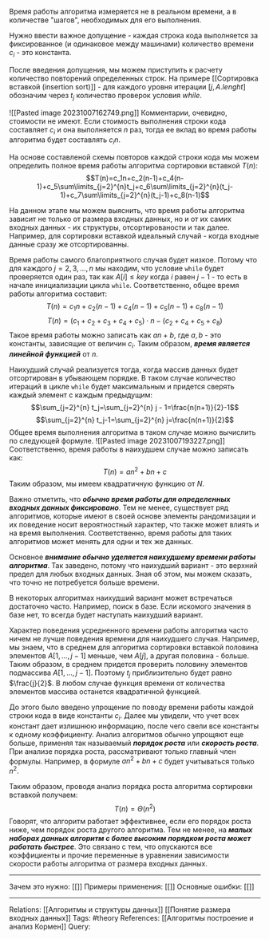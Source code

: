 Время работы алгоритма измеряется не в реальном времени, а в количестве "шагов", необходимых для его выполнения. 

Нужно ввести важное допущение - каждая строка кода выполняется за фиксированное (и одинаковое между машинами) количество времени $c_i$ - это константа. 

После введения допущения, мы можем приступить к расчету количество повторений определенных строк. На примере [[Сортировка вставкой (insertion sort)]] - для каждого уровня итерации $[j, A.lenght]$ обозначим через $t_j$ количество проверок условия $while$. 

![[Pasted image 20231007162749.png]]
Комментарии, очевидно, стоимости не имеют. Если стоимость выполнения строки кода составляет $c_i$ и она выполняется $n$ раз, тогда ее вклад во время работы алгоритма будет составлять $c_in$. 

На основе составленой схемы повторов каждой строки кода мы можем определить полное время работы алгоритма сортировки вставкой $T(n)$:
$$T(n)=c_1n+c_2(n-1)+c_4(n-1)+c_5\sum\limits_{j=2}^{n}t_j+c_6\sum\limits_{j=2}^{n}(t_j-1)+c_7\sum\limits_{j=2}^{n}(t_j-1)+c_8(n-1)$$

На данном этапе мы можем выяснить, что время работы алгоритма зависит не только от размера входных данных, но и от их самих входных данных - их структуры, отсортированости и так далее. Например, для сортировки вставкой идеальный случай - когда входные данные сразу же отсортированны. 

Время работы самого благоприятного случая будет низкое. Потому что для каждого $j=2,3,...,n$ мы находим, что условие `while` будет проверяется один раз, так как $A[i] \le key$ когда $i$ равен $j-1$ - то есть в начале инициализации цикла `while`. Соответственно, общее время работы алгоритма составит:
$$T(n)=c_1n+c_2(n-1)+c_4(n-1)+c_5(n-1)+c_8(n-1)$$
$$T(n)=(c_1+c_2+c_3+c_4+c_5) \cdot n - (c_2+c_4+c_5+c_8)$$
Такое время работы можно записать как $an+b$, где $a,b$ - это константы, зависящие от величин $c_i$. Таким образом, ***время является линейной функцией*** от $n$. 

Наихудший случай реализуется тогда, когда массив данных будет отсортирован в убывающем порядке. В таком случае количество итераций в цикле `while` будет максимальным и придется сверять каждый элемент с каждым предыдущим:
$$\sum_{j=2}^{n} t_j=\sum_{j=2}^{n} j - 1=\frac{n(n+1)}{2}-1$$
$$\sum_{j=2}^{n} t_j-1=\sum_{j=2}^{n} j=\frac{n(n+1)}{2}$$
Общее время выполнения алгоритма в таком случае можно вычислить по следующей формуле. 
![[Pasted image 20231007193227.png]]
Соответственно, время работы в наихудшем случае можно записать как: 
$$T(n)=an^2+bn+c$$
Таким образом, мы имеем квадратичную функцию от $N$. 

Важно отметить, что ***обычно время работы для определенных входных данных фиксировано***. Тем не менее, существует ряд алгоритмов, которые имеют в своей основе элементы рандомизации и их поведение носит вероятностный характер, что также может влиять и на время выполнения. Соответственно, время работы для таких алгоритмов может менять для одни и тех же данных. 

Основное ***внимание обычно уделяется наихудшему времени работы алгоритма***. Так заведено, потому что наихудший вариант - это верхний предел для любых входных данных. Зная об этом, мы можем сказать, что точно не потребуется больше времени. 

В некоторых алгоритмах наихудший вариант может встречаться достаточно часто. Например, поиск в базе. Если искомого значения в базе нет, то всегда будет наступать наихудший вариант. 

Характер поведения усредненного времени работы алгоритма часто ничем не лучше поведения времени для наихудшего случая. Например, мы знаем, что в среднем для алгоритма сортировки вставкой половина элементов $A[1,...,j-1]$ меньше, чем $A[j]$, а другая половина - больше. Таким образом, в среднем придется проверить половину элементов подмассива $A[1, ..., j-1]$. Поэтому $t_j$ приблизительно будет равно $\frac{j}{2}$. В любом случае функция времени от количества элементов массива останется квадратичной функцией. 

До этого было введено упрощение по поводу времени работы каждой строки кода в виде константы $c_i$. Далее мы увидели, что учет всех констант дает излишнюю информацию, после чего свели все константы к одному коэффициенту.
Анализ алгоритмов обычно упрощяют еще больше, применяя так называемый ***порядок роста*** или ***скорость роста***. При анализе порядка роста, рассматривают только главный член формулы. Например, в формуле $an^2+bn+c$ будет учитываться только $n^2$. 

Таким образом, проводя анализ порядка роста алгоритма сортировки вставкой получаем: 
$$T(n)=\Theta(n^2)$$
Говорят, что алгоритм работает эффективнее, если его порядок роста ниже, чем порядок роста другого алгоритма. 
Тем не менее, на ***малых наборах данных алгоритм с более высоким порядком роста может работать быстрее***. Это связано с тем, что опускаются все коэффициенты и прочие переменные в уравнении зависимости скорости работы алгоритма от размера входных данных. 

___
Зачем это нужно: [[]] 
Примеры применения: [[]] 
Основные ошибки: [[]]
___
Relations: [[Алгоритмы и структуры данных]] [[Понятие размера входных данных]] 
Tags: #theory 
References: [[Алгоритмы построение и анализ Кормен]] 
Query: 